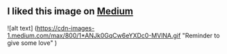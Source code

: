 ## I liked this image on [Medium](https://rooting-for-you.cenedella.com/@cenedella) 
  

![alt text] (https://cdn-images-1.medium.com/max/800/1*ANJk0GqCw6eYXDc0-MVlNA.gif "Reminder to give some love" )
